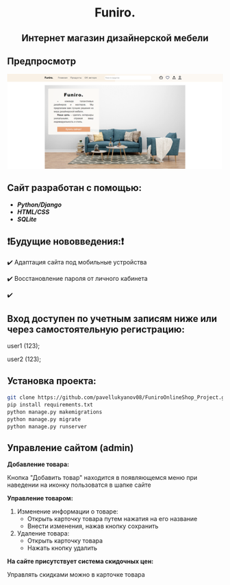 <div align="center">

# Funiro.

## Интернет магазин дизайнерской мебели
</div>

## Предпросмотр
![Screenshot](static/base/funiro-img-preview.png)

## Сайт разработан с помощью:
+ ***Python/Django***
+ ***HTML/CSS***
+ ***SQLite***

## :heavy_exclamation_mark:Будущие нововведения::heavy_exclamation_mark:

:heavy_check_mark: Адаптация сайта под мобильные устройства

:heavy_check_mark: Восстановление пароля от личного кабинета

:heavy_check_mark: 

## Вход доступен по учетным записям ниже или через самостоятельную регистрацию:
user1 (123);

user2 (123);

## Установка проекта:
```bash
git clone https://github.com/pavellukyanov08/FuniroOnlineShop_Project.git
pip install requirements.txt
python manage.py makemigrations
python manage.py migrate
python manage.py runserver
```

## Управление сайтом (admin)
**Добавление товара:**

Кнопка "Добавить товар" находится в появляющемся меню при наведении на иконку пользоватся в шапке сайте

**Управление товаром:**

1)  Изменение информации о товаре:
    +  Открыть карточку товара путем нажатия на его название
    +  Внести изменения, нажав кнопку сохранить
2) Удаление товара:
    + Открыть карточку товара
    + Нажать кнопку удалить
  
**На сайте присутствует система скидочных цен:**

Управлять скидками можно в карточке товара

